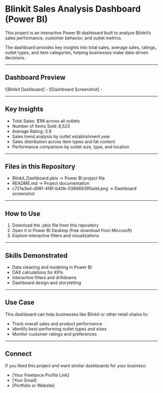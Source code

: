 # Blinkit Sales Analysis Dashboard (Power BI)

This project is an interactive Power BI dashboard built to analyze Blinkit’s sales performance, customer behavior, and outlet metrics.  

The dashboard provides key insights into total sales, average sales, ratings, outlet types, and item categories, helping businesses make data-driven decisions.  

---

## Dashboard Preview
![Blinkit Dashboard] - 
![Dashboard Screenshot] - 

---

## Key Insights
- Total Sales: $1M across all outlets  
- Number of Items Sold: 8,523  
- Average Rating: 3.9  
- Sales trend analysis by outlet establishment year  
- Sales distribution across item types and fat content  
- Performance comparison by outlet size, type, and location  

---

## Files in this Repository
- Blinkit_Dashboard.pbix → Power BI project file  
- README.md → Project documentation  
- c721a3ed-d981-4f8f-b40b-036666395add.png → Dashboard screenshot  

---

## How to Use
1. Download the .pbix file from this repository  
2. Open it in Power BI Desktop (free download from Microsoft)  
3. Explore interactive filters and visualizations  

---

## Skills Demonstrated
- Data cleaning and modeling in Power BI  
- DAX calculations for KPIs  
- Interactive filters and drilldowns  
- Dashboard design and storytelling  

---

## Use Case
This dashboard can help businesses like Blinkit or other retail chains to:  
- Track overall sales and product performance  
- Identify best-performing outlet types and sizes  
- Monitor customer ratings and preferences  

---

## Connect
If you liked this project and want similar dashboards for your business:  
- [Your Freelance Profile Link]  
- [Your Email]  
- [Portfolio or Website]  
